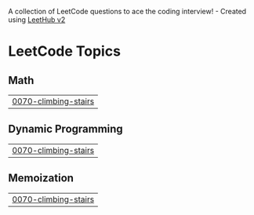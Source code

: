A collection of LeetCode questions to ace the coding interview! - Created using [LeetHub v2](https://github.com/arunbhardwaj/LeetHub-2.0)
<!---LeetCode Topics Start-->
# LeetCode Topics
## Math
|  |
| ------- |
| [0070-climbing-stairs](https://github.com/Choi-jujuyeon/Python-CodingTest/tree/master/0070-climbing-stairs) |
## Dynamic Programming
|  |
| ------- |
| [0070-climbing-stairs](https://github.com/Choi-jujuyeon/Python-CodingTest/tree/master/0070-climbing-stairs) |
## Memoization
|  |
| ------- |
| [0070-climbing-stairs](https://github.com/Choi-jujuyeon/Python-CodingTest/tree/master/0070-climbing-stairs) |
<!---LeetCode Topics End-->